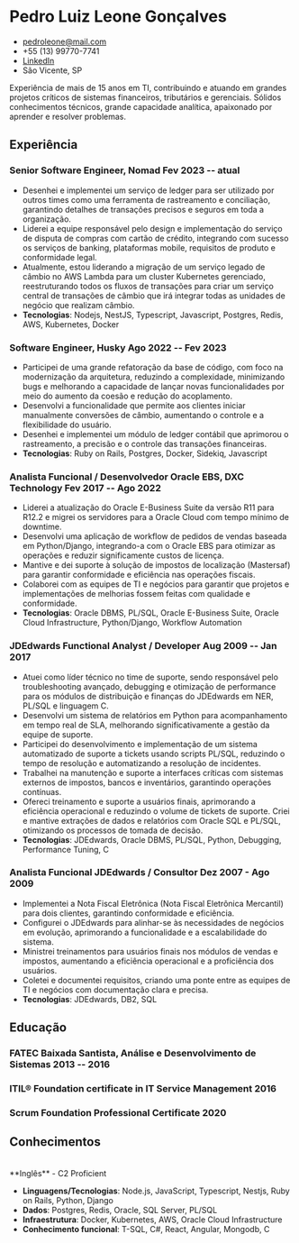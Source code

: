 <!-- The (first) h1 will be used as the <title> of the HTML page -->
# Pedro Luiz Leone Gonçalves

<!-- The unordered list immediately after the h1 will be formatted on a single
line. It is intended to be used for contact details -->
- <pedroleone@mail.com>
- +55 (13) 99770-7741
- [LinkedIn](https://www.linkedin.com/in/pedrollgoncalves)
- São Vicente, SP


<!-- The paragraph after the h1 and ul and before the first h2 is optional. It
is intended to be used for a short summary. -->
Experiência de mais de 15 anos em TI, contribuindo e atuando em grandes projetos críticos de sistemas financeiros, tributários e gerenciais. Sólidos conhecimentos técnicos, grande capacidade analítica, apaixonado por aprender e resolver problemas.

## Experiência

<!-- You have to wrap the "left" and "right" half of these headings in spans by
hand -->

### <span>Senior Software Engineer, Nomad</span>       <span>Fev 2023 -- atual</span>

- Desenhei e implementei um serviço de ledger para ser utilizado por outros times como uma ferramenta de rastreamento e conciliação, garantindo detalhes de transações precisos e seguros em toda a organização.
- Liderei a equipe responsável pelo design e implementação do serviço de disputa de compras com cartão de crédito, integrando com sucesso os serviços de banking, plataformas mobile, requisitos de produto e conformidade legal.
- Atualmente, estou liderando a migração de um serviço legado de câmbio no AWS Lambda para um cluster Kubernetes gerenciado, reestruturando todos os fluxos de transações para criar um serviço central de transações de câmbio que irá integrar todas as unidades de negócio que realizam câmbio.
- **Tecnologias**: Nodejs, NestJS, Typescript, Javascript, Postgres, Redis, AWS, Kubernetes, Docker

### <span>Software Engineer, Husky</span>       <span>Ago 2022 -- Fev 2023</span>

- Participei de uma grande refatoração da base de código, com foco na modernização da arquitetura, reduzindo a complexidade, minimizando bugs e melhorando a capacidade de lançar novas funcionalidades por meio do aumento da coesão e redução do acoplamento.
- Desenvolvi a funcionalidade que permite aos clientes iniciar manualmente conversões de câmbio, aumentando o controle e a flexibilidade do usuário.
- Desenhei e implementei um módulo de ledger contábil que aprimorou o rastreamento, a precisão e o controle das transações financeiras.
- **Tecnologias**: Ruby on Rails, Postgres, Docker, Sidekiq, Javascript

### <span>Analista Funcional / Desenvolvedor Oracle EBS, DXC Technology</span>       <span>Fev 2017 -- Ago 2022</span>

- Liderei a atualização do Oracle E-Business Suite da versão R11 para R12.2 e migrei os servidores para a Oracle Cloud com tempo mínimo de downtime.
- Desenvolvi uma aplicação de workflow de pedidos de vendas baseada em Python/Django, integrando-a com o Oracle EBS para otimizar as operações e reduzir significamente custos de licença.
- Mantive e dei suporte à solução de impostos de localização (Mastersaf) para garantir conformidade e eficiência nas operações fiscais.
- Colaborei com as equipes de TI e negócios para garantir que projetos e implementações de melhorias fossem feitas com qualidade e conformidade.
- **Tecnologias**: Oracle DBMS, PL/SQL, Oracle E-Business Suite, Oracle Cloud Infrastructure, Python/Django, Workflow Automation


### <span>JDEdwards Functional Analyst / Developer</span> <span>Aug 2009 -- Jan 2017</span>

- Atuei como líder técnico no time de suporte, sendo responsável pelo troubleshooting avançado, debugging e otimização de performance para os módulos de distribuição e finanças do JDEdwards em NER, PL/SQL e linguagem C.
- Desenvolvi um sistema de relatórios em Python para acompanhamento em tempo real de SLA, melhorando significativamente a gestão da equipe de suporte.
- Participei do desenvolvimento e implementação de um sistema automatizado de suporte a tickets usando scripts PL/SQL, reduzindo o tempo de resolução e automatizando a resolução de incidentes.
- Trabalhei na manutenção e suporte a interfaces críticas com sistemas externos de impostos, bancos e inventários, garantindo operações contínuas.
- Ofereci treinamento e suporte a usuários finais, aprimorando a eficiência operacional e reduzindo o volume de tickets de suporte.
Criei e mantive extrações de dados e relatórios com Oracle SQL e PL/SQL, otimizando os processos de tomada de decisão.
- **Tecnologias**: JDEdwards, Oracle DBMS, PL/SQL, Python, Debugging, Performance Tuning, C


### <span>Analista Funcional JDEdwards / Consultor</span> <span>Dez 2007 - Ago 2009</span>

- Implementei a Nota Fiscal Eletrônica (Nota Fiscal Eletrônica Mercantil) para dois clientes, garantindo conformidade e eficiência.
- Configurei o JDEdwards para alinhar-se às necessidades de negócios em evolução, aprimorando a funcionalidade e a escalabilidade do sistema.
- Ministrei treinamentos para usuários finais nos módulos de vendas e impostos, aumentando a eficiência operacional e a proficiência dos usuários.
- Coletei e documentei requisitos, criando uma ponte entre as equipes de TI e negócios com documentação clara e precisa.
- **Tecnologias**: JDEdwards, DB2, SQL

## Educação

### <span>FATEC Baixada Santista, Análise e Desenvolvimento de Sistemas</span> <span>2013 -- 2016</span>
### <span>ITIL® Foundation certificate in IT Service Management</span> <span>2016</span>
### <span>Scrum Foundation Professional Certificate</span> <span>2020</span>

## Conhecimentos

<br>
**Inglês** - C2 Proficient
<br>

- **Linguagens/Tecnologias**: Node.js, JavaScript, Typescript, Nestjs, Ruby on Rails, Python, Django
- **Dados**: Postgres, Redis, Oracle, SQL Server, PL/SQL
- **Infraestrutura**: Docker, Kubernetes, AWS, Oracle Cloud Infrastructure
- **Conhecimento funcional**: T-SQL, C#, React, Angular, Mongodb, C